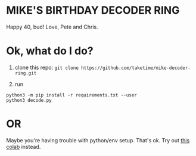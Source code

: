 # MIKE'S BIRTHDAY DECODER RING

Happy 40, bud! Love, Pete and Chris.

# Ok, what do I do?

1. clone this repo: `git clone https://github.com/taketime/mike-decoder-ring.git`

2. run

```shell
python3 -m pip install -r requirements.txt --user
python3 decode.py
```

# OR

Maybe you're having trouble with python/env setup. That's ok. Try out [this colab](https://colab.research.google.com/drive/16JAiTRZwD1xCvZB_rmqfW55YDMOVOs1u) instead.
